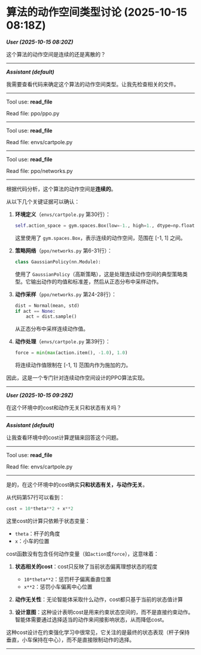 <!-- Generated by SpecStory -->

<!-- cursor Session 7cda7d32-2864-486c-9f4a-c3bd55d2e890 (2025-10-15 08:18Z) -->

# 算法的动作空间类型讨论 (2025-10-15 08:18Z)

_**User (2025-10-15 08:20Z)**_

这个算法的动作空间是连续的还是离散的？

---

_**Assistant (default)**_

我需要查看代码来确定这个算法的动作空间类型。让我先检查相关的文件。


---

Tool use: **read_file**

Read file: ppo/ppo.py

---

Tool use: **read_file**

Read file: envs/cartpole.py

---

Tool use: **read_file**

Read file: ppo/networks.py

---

根据代码分析，这个算法的动作空间是**连续的**。

从以下几个关键证据可以确认：

1. **环境定义**（`envs/cartpole.py` 第30行）：
   ```python
   self.action_space = gym.spaces.Box(low=-1., high=1., dtype=np.float32)
   ```
   这里使用了 `gym.spaces.Box`，表示连续的动作空间，范围在 [-1, 1] 之间。

2. **策略网络**（`ppo/networks.py` 第6-31行）：
   ```python
   class GaussianPolicy(nn.Module):
   ```
   使用了 `GaussianPolicy`（高斯策略），这是处理连续动作空间的典型策略类型。它输出动作的均值和标准差，然后从正态分布中采样动作。

3. **动作采样**（`ppo/networks.py` 第24-28行）：
   ```python
   dist = Normal(mean, std)
   if act == None:
       act = dist.sample()
   ```
   从正态分布中采样连续动作值。

4. **动作处理**（`envs/cartpole.py` 第39行）：
   ```python
   force = min(max(action.item(), -1.0), 1.0)
   ```
   将连续动作值限制在 [-1, 1] 范围内作为施加的力。

因此，这是一个专门针对连续动作空间设计的PPO算法实现。

---

_**User (2025-10-15 09:29Z)**_

在这个环境中的cost和动作无关只和状态有关吗？

---

_**Assistant (default)**_

让我查看环境中的cost计算逻辑来回答这个问题。


---

Tool use: **read_file**

Read file: envs/cartpole.py

---

是的，在这个环境中的cost确实**只和状态有关，与动作无关**。

从代码第57行可以看到：
```python
cost = 10*theta**2 + x**2
```

这里cost的计算只依赖于状态变量：
- `theta`：杆子的角度
- `x`：小车的位置

cost函数没有包含任何动作变量（如`action`或`force`），这意味着：

1. **状态相关的cost**：cost只反映了当前状态偏离理想状态的程度
   - `10*theta**2`：惩罚杆子偏离垂直位置
   - `x**2`：惩罚小车偏离中心位置

2. **动作无关性**：无论智能体采取什么动作，cost都只基于当前的状态值计算

3. **设计意图**：这种设计表明cost是用来约束状态空间的，而不是直接约束动作。智能体需要通过选择适当的动作来间接影响状态，从而降低cost。

这种cost设计在约束强化学习中很常见，它关注的是最终的状态表现（杆子保持垂直，小车保持在中心），而不是直接限制动作的选择。

---

